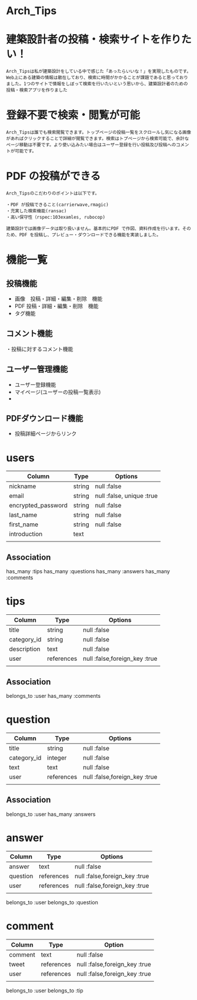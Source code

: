 # Arch_Tips

# 建築設計者の投稿・検索サイトを作りたい！
```
Arch_Tipsは私が建築設計をしている中で感じた「あったらいいな！」を実現したものです。Web上にある建築の情報は散在しており、検索に時間がかかることが課題であると思っておりました。1つのサイトで情報をしぼって検索を行いたいという思いから、建築設計者のための投稿・検索アプリを作りました
```

# 登録不要で検索・閲覧が可能
```
Arch_Tipsは誰でも検索閲覧できます。トップページの投稿一覧をスクロールし気になる画像があればクリックすることで詳細が閲覧できます。検索はトプページから検索可能で、余計なページ移動は不要です。より使い込みたい場合はユーザー登録を行い投稿及び投稿へのコメントが可能です。
```

# PDF の投稿ができる
```
Arch_Tipsのこだわりのポイントは以下です。

・PDF が投稿できること(carrierwave,rmagic)
・充実した検索機能(ransac)
・高い保守性（rspec:103examles, rubocop)

建築設計では画像データは取り扱いません。基本的にPDF で作図、資料作成を行います。そのため、PDF を投稿し、プレビュー・ダウンロードできる機能を実装しました。
```

# 機能一覧

## 投稿機能

- 画像　投稿・詳細・編集・削除　機能
- PDF  投稿・詳細・編集・削除　機能
- タグ機能

## コメント機能

・投稿に対するコメント機能

## ユーザー管理機能

- ユーザー登録機能
- マイページ(ユーザーの投稿一覧表示)
- 

## PDFダウンロード機能

- 投稿詳細ページからリンク



# users
| Column             | Type   | Options                   |
| ------------------ | ------ | ------------------------- |
| nickname           | string | null :false               |
| email              | string | null :false, unique :true |
| encrypted_password | string | null :false               |
| last_name          | string | null :false               |
| first_name         | string | null :false               |
| introduction       | text   |                           |
|                    |        |                           |
## Association
has_many :tips
has_many :questions
has_many :answers
has_many :comments

# tips
| Column      | Type       | Options                       |
| ----------- | ---------- | ----------------------------- |
| title       | string     | null :false                   |
| category_id | string     | null :false                   |
| description | text       | null :false                   |
| user        | references | null :false,foreign_key :true |
|             |            |                               |
## Association
belongs_to :user
has_many :comments

# question
| Column      | Type       | Options                       |
| ----------- | ---------- | ----------------------------- |
| title       | string     | null :false                   |
| category_id | integer    | null :false                   |
| text        | text       | null :false                   |
| user        | references | null :false,foreign_key :true |
|             |            |                               |
## Association
belongs_to :user
has_many :answers


# answer
| Column   | Type       | Options                       |
| -------- | ---------- | ----------------------------- |
| answer   | text       | null :false                   |
| question | references | null :false,foreign_key :true |
| user     | references | null :false,foreign_key :true |
|          |            |                               |
belongs_to :user
belongs_to :question

# comment
| Column  | Type       | Option                        |
| ------- | ---------- | ----------------------------- |
| comment | text       | null :false                   |
| tweet   | references | null :false,foreign_key :true |
| user    | references | null :false,foreign_key :true |
|         |            |                               |
belongs_to :user
belongs_to :tip